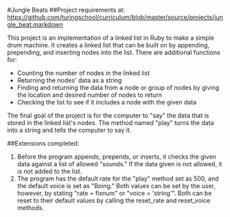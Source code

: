 #Jungle Beats
##Project requirements at: https://github.com/turingschool/curriculum/blob/master/source/projects/jungle_beat.markdown

This project is an implementation of a linked list in Ruby to make a simple drum machine. It creates a linked list that can be built on by appending, prepending, and inserting nodes into the list.
There are additional functions for:
* Counting the number of nodes in the linked list
* Returning the nodes' data as a string
* Finding and returning the data from a node or group of nodes by giving the location and desired number of nodes to return
* Checking the list to see if it includes a node with the given data

The final goal of the project is for the computer to "say" the data that is stored in the linked list's nodes. The method named "play" turns the data into a string and tells the computer to say it.

##Extensions completed:
1. Before the program appends, prepends, or inserts, it checks the given data against a list of allowed "sounds." If the data given is not allowed, it is not added to the list.
2. The program has the default rate for the "play" method set as 500, and the default voice is set as "Boing." Both values can be set by the user, however, by stating "rate = fixnum" or "voice = 'string'". Both can be reset to their default values by calling the reset_rate and reset_voice methods.
